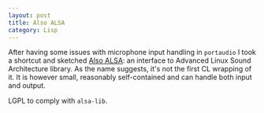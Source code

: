 ```yaml
---
layout: post
title: Also ALSA
category: Lisp
---
```


After having some issues with microphone input handling in `portaudio` I took a shortcut and sketched [Also ALSA](https://github.com/varjagg/also-alsa): an interface to Advanced Linux Sound Architecture library. As the name suggests, it's not the first CL wrapping of it. It is however small, reasonably self-contained and can handle both input and output.

LGPL to comply with `alsa-lib`.
